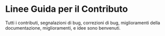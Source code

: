 # Linee Guida per il Contributo

Tutti i contributi, segnalazioni di bug, correzioni di bug, miglioramenti della documentazione, miglioramenti, e idee sono benvenuti.
